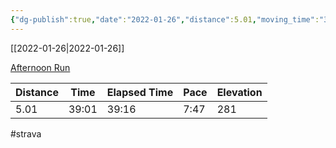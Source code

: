 ```yaml
---
{"dg-publish":true,"date":"2022-01-26","distance":5.01,"moving_time":"39:01","elapsed_time":"39:16","pace":"7:47","total_elevation_gain":281,"url":"https://www.strava.com/activities/6587425284","permalink":"/01-personal/strava/2022-01-26-afternoon-run/","dgPassFrontmatter":true}
---
```



[[2022-01-26\|2022-01-26]]

[Afternoon Run](https://www.strava.com/activities/6587425284)

| Distance | Time  | Elapsed Time | Pace | Elevation |
| -------- | ----- | ------------ | ---- | --------- |
| 5.01     | 39:01 | 39:16        | 7:47 | 281       |




#strava
